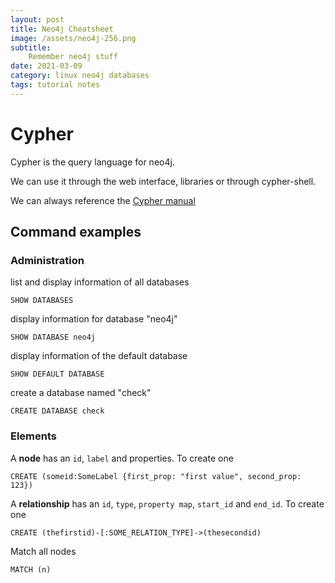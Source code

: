 ```yaml
---
layout: post
title: Neo4j Cheatsheet 
image: /assets/neo4j-256.png
subtitle:
    Remember neo4j stuff 
date: 2021-03-09
category: linux neo4j databases 
tags: tutorial notes 
---
```


# Cypher

Cypher is the query language for neo4j.

We can use it through the web interface, libraries or through cypher-shell.

We can always reference the [Cypher manual](https://neo4j.com/docs/cypher-manual/current/)

## Command examples

### Administration

list and display information of all databases

    SHOW DATABASES

display information for database "neo4j"

    SHOW DATABASE neo4j

display information of the default database

    SHOW DEFAULT DATABASE

create a database named "check"

    CREATE DATABASE check

### Elements

A **node** has an ```id```, ```label``` and properties. To create one

    CREATE (someid:SomeLabel {first_prop: "first value", second_prop: 123})

A **relationship** has an ```id```, ```type```, ```property map```, ```start_id``` and ```end_id```. To create one

    CREATE (thefirstid)-[:SOME_RELATION_TYPE]->(thesecondid)

Match all nodes

    MATCH (n)

    
